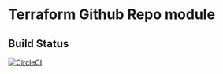 # Terraform Github Repo module

## Build Status
[![CircleCI](https://circleci.com/gh/ruebroad/terraform-aws-rb-github/tree/master.svg?style=svg)](https://circleci.com/gh/ruebroad/terraform-aws-rb-github/tree/master)